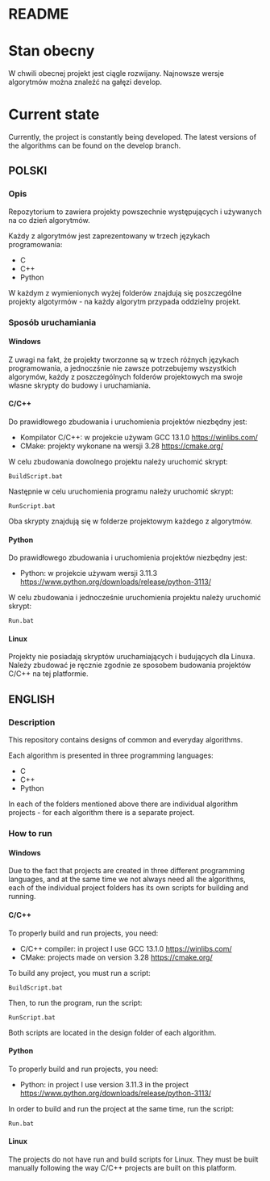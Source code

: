 # README

# Stan obecny

W chwili obecnej projekt jest ciągle rozwijany. Najnowsze wersje algorytmów można znaleźć
na gałęzi develop.

# Current state

Currently, the project is constantly being developed. The latest versions of the algorithms can be found
on the develop branch.

## POLSKI

### Opis
Repozytorium to zawiera projekty powszechnie występujących i używanych na co dzień algorytmów.

Każdy z algorytmów jest zaprezentowany w trzech językach programowania:

- C
- C++
- Python

W każdym z wymienionych wyżej folderów znajdują się poszczególne projekty algotyrmów - na każdy algorytm 
przypada oddzielny projekt.

### Sposób uruchamiania

#### Windows
Z uwagi na fakt, że projekty tworzonne są w trzech różnych językach programowania, a jednoczśnie nie zawsze
potrzebujemy wszystkich algorymów, każdy z poszczególnych folderów projektowych ma swoje własne skrypty do 
budowy i uruchamiania.

#### C/C++
Do prawidłowego zbudowania i uruchomienia projektów niezbędny jest:

- Kompilator C/C++: w projekcie używam GCC 13.1.0 https://winlibs.com/
- CMake: projekty wykonane na wersji 3.28 https://cmake.org/

W celu zbudowania dowolnego projektu należy uruchomić skrypt:
```
BuildScript.bat
```

Następnie w celu uruchomienia programu należy uruchomić skrypt:
```
RunScript.bat
```

Oba skrypty znajdują się w folderze projektowym każdego z algorytmów.

#### Python
Do prawidłowego zbudowania i uruchomienia projektów niezbędny jest:

- Python: w projekcie używam wersji 3.11.3 https://www.python.org/downloads/release/python-3113/

W celu zbudowania i jednocześnie uruchomienia projektu należy uruchomić skrypt:
```
Run.bat
```

#### Linux
Projekty nie posiadają skryptów uruchamiających i budujących dla Linuxa. Należy zbudować je ręcznie
zgodnie ze sposobem budowania projektów C/C++ na tej platformie.

## ENGLISH

### Description
This repository contains designs of common and everyday algorithms.

Each algorithm is presented in three programming languages:

- C
- C++ 
- Python

In each of the folders mentioned above there are individual algorithm projects - for each algorithm 
there is a separate project.

### How to run

#### Windows
Due to the fact that projects are created in three different programming languages, and at the same time we
not always need all the algorithms, each of the individual project folders has its own scripts for
building and running.

#### C/C++
To properly build and run projects, you need:

- C/C++ compiler: in project I use GCC 13.1.0 https://winlibs.com/
- CMake: projects made on version 3.28 https://cmake.org/

To build any project, you must run a script:
```
BuildScript.bat
```

Then, to run the program, run the script:
```
RunScript.bat
```

Both scripts are located in the design folder of each algorithm.

#### Python
To properly build and run projects, you need:

- Python: in project I use version 3.11.3 in the project https://www.python.org/downloads/release/python-3113/

In order to build and run the project at the same time, run the script:
```
Run.bat
```

#### Linux
The projects do not have run and build scripts for Linux. They must be built manually following the way 
C/C++ projects are built on this platform.